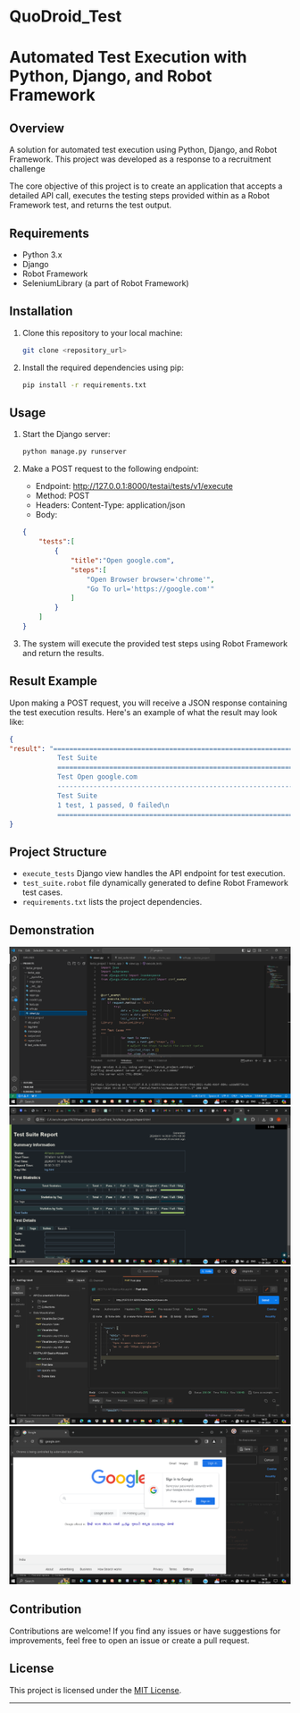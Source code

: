 # QuoDroid_Test

# Automated Test Execution with Python, Django, and Robot Framework

## Overview

A solution for automated test execution using Python, Django, and Robot Framework. This project was developed as a response to a recruitment challenge

The core objective of this project is to create an application that accepts a detailed API call, executes the testing steps provided within as a Robot Framework test, and returns the test output.

## Requirements

- Python 3.x
- Django
- Robot Framework
- SeleniumLibrary (a part of Robot Framework)

## Installation

1. Clone this repository to your local machine:

    ```bash
    git clone <repository_url>
    ```

2. Install the required dependencies using pip:

    ```bash
    pip install -r requirements.txt
    ```

## Usage

1. Start the Django server:

    ```bash
    python manage.py runserver
    ```

2. Make a POST request to the following endpoint:

    - Endpoint: http://127.0.0.1:8000/testai/tests/v1/execute
    - Method: POST
    - Headers: Content-Type: application/json
    - Body:

    ```json
    {
        "tests":[
            {
                "title":"Open google.com",
                "steps":[
                    "Open Browser browser='chrome'",
                    "Go To url='https://google.com'"
                ]
            }
        ]
    }
    ```

3. The system will execute the provided test steps using Robot Framework and return the results.

## Result Example

Upon making a POST request, you will receive a JSON response containing the test execution results. Here's an example of what the result may look like:

```json
{
"result": "==============================================================================\n
            Test Suite                                                                    \n
            ==============================================================================\n
            Test Open google.com                                                  | PASS |\n
            ------------------------------------------------------------------------------\n
            Test Suite                                                            | PASS |\n
            1 test, 1 passed, 0 failed\n
            ==============================================================================\n"
}
```

## Project Structure

- `execute_tests` Django view handles the API endpoint for test execution.
- `test_suite.robot` file dynamically generated to define Robot Framework test cases.
- `requirements.txt` lists the project dependencies.

## Demonstration

![Demonstration Image](image2.png)
![Demonstration Image](image4.png)
![Demonstration Image](image3.png)
![Demonstration Image](image5.png)


## Contribution

Contributions are welcome! If you find any issues or have suggestions for improvements, feel free to open an issue or create a pull request.

## License

This project is licensed under the [MIT License](LICENSE).

---
